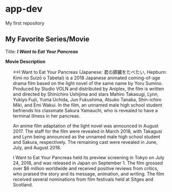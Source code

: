 # app-dev
My first repository
## **My Favorite Series/Movie**

Title: ***I Want to Eat Your Pancreas***

**Movie Description**<ol>
  
<->I Want to Eat Your Pancreas (Japanese: 君の膵臓をたべたい, Hepburn: Kimi no Suizō o Tabetai) is a 2018 Japanese animated coming-of-age drama film based on the light novel of the same name by Yoru Sumino. Produced by Studio VOLN and distributed by Aniplex, the film is written and directed by Shinichiro Ushijima and stars Mahiro Takasugi, Lynn, Yukiyo Fujii, Yuma Uchida, Jun Fukushima, Atsuko Tanaka, Shin-ichiro Miki, and Emi Wakui. In the film, an unnamed male high school student befriends his classmate Sakura Yamauchi, who is revealed to have a terminal illness in her pancreas.

An anime film adaptation of the light novel was announced in August 2017. The staff for the film were revealed in March 2018, with Takagusi and Lynn being announced as the unnamed male high school student and Sakura, respectively. The remaining cast were revealed in June, July, and August 2018.

I Want to Eat Your Pancreas held its preview screening in Tokyo on July 24, 2018, and was released in Japan on September 1. The film grossed over $6 million worldwide and received positive reviews from critics, who praised the story and its message, animation, and writing. The film received several nominations from film festivals held at Sitges and Scotland.</li>
